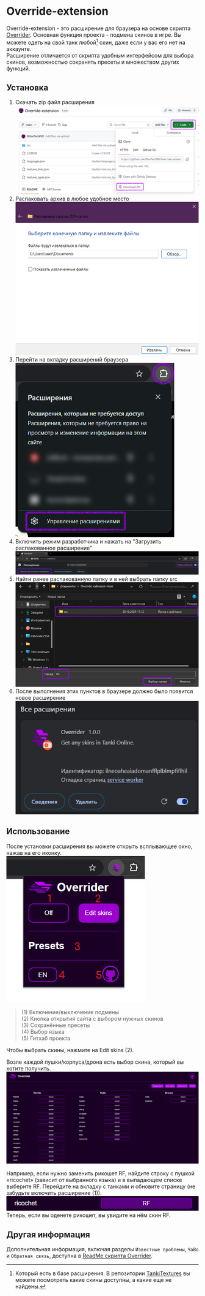 # Override-extension

Override-extension - это расширение для браузера на основе скрипта [Overrider](https://github.com/N3onTechF0X/Overrider).
Основная функция проекта - подмена скинов в игре. Вы можете одеть на свой танк любой[^1] скин, даже если у вас его нет на аккаунте.  
Расширение отличается от скрипта удобным интерфейсом для выбора скинов, возможностью сохранять пресеты и множеством других функций.  
  
[^1]: Который есть в базе расширения. В репозитории [TankiTextures](https://github.com/N3onTechF0X/TankiTextures) вы можете посмотреть какие скины доступны,  а какие еще не найдены.  

## Установка  

1. Скачать zip файл расширения  
![Шаг 1](./images/step1.png)  
2. Распаковать архив в любое удобное место  
![Шаг 2](./images/step2.png)  
3. Перейти на вкладку расширений браузера  
![Шаг 3](./images/step3.png)  
4. Включить режим разработчика и нажать на "Загрузить распакованное расширение"  
![Шаг 4](./images/step4.png)  
5. Найти ранее распакованную папку и в ней выбрать папку src  
![Шаг 5](./images/step5.png)  
6. После выполнения этих пунктов в браузере должно было появится новое расширение  
![Шаг 6](./images/step6.png)  

## Использование  

После установки расширения вы можете открыть всплывающее окно, нажав на его иконку.  
![Всплывающее окно](./images/popup.png)  
> (1) Включение/выключение подмены  
> (2) Кнопка открытия сайта с выбором нужных скинов  
> (3) Сохранённые пресеты  
> (4) Выбор языка  
> (5) Гитхаб проекта  

Чтобы выбрать скины, нажмите на Edit skins (2).  
  
Возле каждой пушки/корпуса/дрона есть выбор скина, который вы хотите получить.  
![Сайт скинов](./images/skins.png)  
  
Например, если нужно заменить рикошет RF, найдите строку с пушкой «ricochet» (зависит от выбранного языка) и в выпадающем списке выберите RF. Перейдите на вкладку с танками и обновите страницу (не забудьте включить расширение (1)).  
![Пример смены скина](./images/example.png)  
Теперь, если вы оденете рикошет, вы увидите на нём скин RF.  

## Другая информация

Дополнительная информация, включая разделы `Известные проблемы`, `ЧаВо` и `Обратная связь`, доступна в [ReadMe скрипта Overrider](https://github.com/N3onTechF0X/Overrider/blob/main/README.md).  
